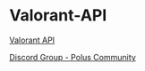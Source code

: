 # Valorant-API

[Valorant API](https://valorant-api.com/)

[Discord Group -  Polus Community](https://discord.gg/mcfvqZ3gRV)
